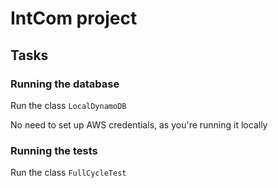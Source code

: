 # IntCom project

## Tasks

### Running the database

Run the class `LocalDynamoDB`

No need to set up AWS credentials, as you're running it locally

### Running the tests

Run the class `FullCycleTest`

